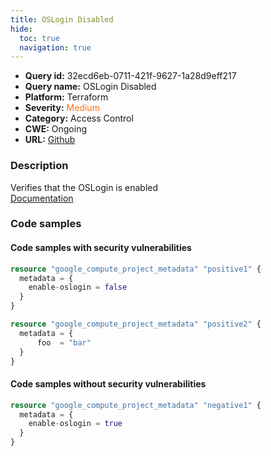 ```yaml
---
title: OSLogin Disabled
hide:
  toc: true
  navigation: true
---
```


-   **Query id:** 32ecd6eb-0711-421f-9627-1a28d9eff217
-   **Query name:** OSLogin Disabled
-   **Platform:** Terraform
-   **Severity:** <span style="color:#ff7213">Medium</span>
-   **Category:** Access Control
-   **CWE:** Ongoing
-   **URL:** [Github](https://github.com/DataDog/kics/tree/master/assets/queries/terraform/gcp/os_login_disabled)

### Description
Verifies that the OSLogin is enabled<br>
[Documentation](https://registry.terraform.io/providers/hashicorp/google/latest/docs/resources/compute_project_metadata#metadata)

### Code samples
#### Code samples with security vulnerabilities
```tf title="Positive test num. 1 - tf file" hl_lines="8 3"
resource "google_compute_project_metadata" "positive1" {
  metadata = {
    enable-oslogin = false
  }
}

resource "google_compute_project_metadata" "positive2" {
  metadata = {
      foo  = "bar"
  }
}

```


#### Code samples without security vulnerabilities
```tf title="Negative test num. 1 - tf file"
resource "google_compute_project_metadata" "negative1" {
  metadata = {
    enable-oslogin = true
  }
}

```
